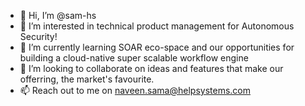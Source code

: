 - 👋 Hi, I’m @sam-hs
- 👀 I’m interested in technical product management for Autonomous Security!
- 🌱 I’m currently learning SOAR eco-space and our opportunities for building a cloud-native super scalable workflow engine
- 💞️ I’m looking to collaborate on ideas and features that make our offerring, the market's favourite.
- 📫 Reach out to me on naveen.sama@helpsystems.com

<!---
sam-hs/sam-hs is a ✨ special ✨ repository because its `README.md` (this file) appears on your GitHub profile.
You can click the Preview link to take a look at your changes.
--->
